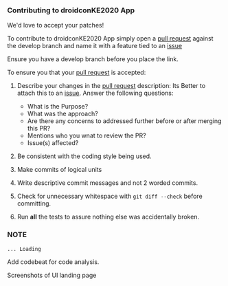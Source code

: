 ### Contributing to droidconKE2020 App

We'd love to accept your patches!

To contribute to droidconKE2020 App simply open a [pull request](https://github.com/droidconKE/droidconKE2020App/pulls) against the develop branch and name it with a feature tied to an [issue](https://github.com/droidconKE/droidconKE2020App/issues)

Ensure you have a develop branch before you place the link.

To ensure you that your [pull request](https://github.com/droidconKE/droidconKE2020App/pulls) is accepted:

1. Describe your changes in the [pull request](https://github.com/droidconKE/droidconKE2020App/pulls) description: Its Better to attach this to an [issue](https://github.com/droidconKE/droidconKE2020App/issues).
Answer the following questions:

    - What is the Purpose?
    - What was the approach?
    - Are there any concerns to addressed further before or after merging this PR?
    - Mentions who you wnat to review the PR?
    - Issue(s) affected?

2. Be consistent with the coding style being used.
3. Make commits of logical units
4. Write descriptive commit messages and not 2 worded commits.
5. Check for unnecessary whitespace with `git diff --check` before committing.
6. Run **all** the tests to assure nothing else was accidentally broken.

### NOTE
```
... Loading

```

Add codebeat for code analysis.

Screenshots of UI landing page
